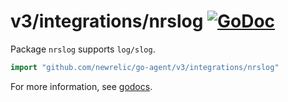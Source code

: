 # v3/integrations/nrslog [![GoDoc](https://godoc.org/github.com/newrelic/go-agent/v3/integrations/nrslog?status.svg)](https://godoc.org/github.com/newrelic/go-agent/v3/integrations/nrslog)

Package `nrslog` supports `log/slog`.

```go
import "github.com/newrelic/go-agent/v3/integrations/nrslog"
```

For more information, see
[godocs](https://godoc.org/github.com/newrelic/go-agent/v3/integrations/nrslog).
